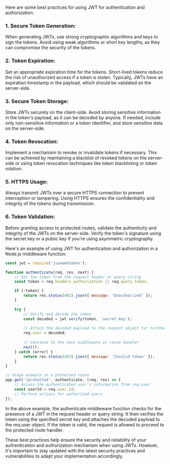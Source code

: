 Here are some best practices for using JWT for authentication and authorization:

### 1. Secure Token Generation: 
When generating JWTs, use strong cryptographic algorithms and keys to sign the tokens. Avoid using weak algorithms or short key lengths, as they can compromise the security of the tokens.

### 2. Token Expiration: 
Set an appropriate expiration time for the tokens. Short-lived tokens reduce the risk of unauthorized access if a token is stolen. Typically, JWTs have an expiration timestamp in the payload, which should be validated on the server-side.

### 3. Secure Token Storage: 
Store JWTs securely on the client-side. Avoid storing sensitive information in the token's payload, as it can be decoded by anyone. If needed, include only non-sensitive information or a token identifier, and store sensitive data on the server-side.

### 4. Token Revocation: 
Implement a mechanism to revoke or invalidate tokens if necessary. This can be achieved by maintaining a blacklist of revoked tokens on the server-side or using token revocation techniques like token blacklisting or token rotation.

### 5. HTTPS Usage: 
Always transmit JWTs over a secure HTTPS connection to prevent interception or tampering. Using HTTPS ensures the confidentiality and integrity of the tokens during transmission.

### 6. Token Validation: 
Before granting access to protected routes, validate the authenticity and integrity of the JWTs on the server-side. Verify the token's signature using the secret key or a public key if you're using asymmetric cryptography.

Here's an example of using JWT for authentication and authorization in a Node.js middleware function:

```javascript
const jwt = require('jsonwebtoken');

function authenticate(req, res, next) {
    // Get the token from the request header or query string
    const token = req.headers.authorization || req.query.token;

    if (!token) {
        return res.status(401).json({ message: 'Unauthorized' });
    }

    try {
        // Verify and decode the token
        const decoded = jwt.verify(token, 'secret-key');
    
        // Attach the decoded payload to the request object for further use
        req.user = decoded;
    
        // Continue to the next middleware or route handler
        next();
    } catch (error) {
        return res.status(403).json({ message: 'Invalid token' });
    }
}

// Usage example in a protected route
app.get('/protected', authenticate, (req, res) => {
    // Access the authenticated user's information from req.user
    const userId = req.user.id;
    // Perform actions for authorized users
});
```
In the above example, the authenticate middleware function checks for the presence of a JWT in the request header or query string. It then verifies the token using the specified secret key and attaches the decoded payload to the req.user object. If the token is valid, the request is allowed to proceed to the protected route handler.

These best practices help ensure the security and reliability of your authentication and authorization mechanism when using JWTs. However, it's important to stay updated with the latest security practices and vulnerabilities to adapt your implementation accordingly.